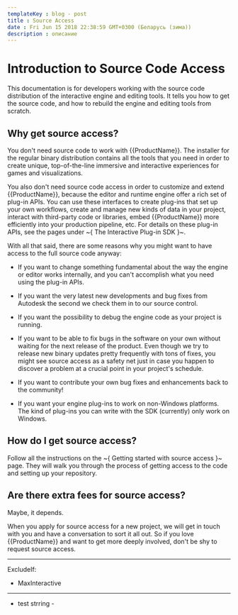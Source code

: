 ---templateKey : blog - posttitle : Source Accessdate : Fri Jun 15 2018 22:38:59 GMT+0300 (Беларусь (зима))description : описание
---

# Introduction to Source Code Access

This documentation is for developers working with the source code distribution of the interactive engine and editing tools. It tells you how to get the source code, and how to rebuild the engine and editing tools from scratch.

## Why get source access?

You don't need source code to work with {{ProductName}}. The installer for the regular binary distribution contains all the tools that you need in order to create unique, top-of-the-line immersive and interactive experiences for games and visualizations.

You also don't need source code access in order to customize and extend {{ProductName}}, because the editor and runtime engine offer a rich set of plug-in APIs. You can use these interfaces to create plug-ins that set up your own workflows, create and manage new kinds of data in your project, interact with third-party code or libraries, embed {{ProductName}} more efficiently into your production pipeline, etc. For details on these plug-in APIs, see the pages under ~{ The Interactive Plug-in SDK }~.

With all that said, there are some reasons why you might want to have access to the full source code anyway:

-	If you want to change something fundamental about the way the engine or editor works internally, and you can't accomplish what you need using the plug-in APIs.

-	If you want the very latest new developments and bug fixes from Autodesk the second we check them in to our source control.

-	If you want the possibility to debug the engine code as your project is running.

-	If you want to be able to fix bugs in the software on your own without waiting for the next release of the product. Even though we try to release new binary updates pretty frequently with tons of fixes, you might see source access as a safety net just in case you happen to discover a problem at a crucial point in your project's schedule.

-	If you want to contribute your own bug fixes and enhancements back to the community!

-	If you want your engine plug-ins to work on non-Windows platforms. The kind of plug-ins you can write with the SDK (currently) only work on Windows.

## How do I get source access?

Follow all the instructions on the ~{ Getting started with source access }~ page. They will walk you through the process of getting access to the code and setting up your repository.

## Are there extra fees for source access?

Maybe, it depends.

When you apply for source access for a new project, we will get in touch with you and have a conversation to sort it all out. So if you love {{ProductName}} and want to get more deeply involved, don't be shy to request source access.

---
ExcludeIf:
-	MaxInteractive
---
 - test strring - 